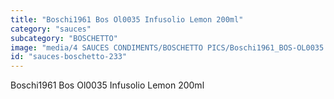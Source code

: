 ```yaml
---
title: "Boschi1961 Bos Ol0035 Infusolio Lemon 200ml"
category: "sauces"
subcategory: "BOSCHETTO"
image: "media/4 SAUCES CONDIMENTS/BOSCHETTO PICS/Boschi1961_BOS-OL0035 Infusolio Lemon 200ml.png"
id: "sauces-boschetto-233"
---
```


Boschi1961 Bos Ol0035 Infusolio Lemon 200ml
